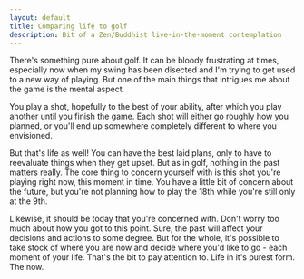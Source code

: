 ```yaml
---
layout: default
title: Comparing life to golf
description: Bit of a Zen/Buddhist live-in-the-moment contemplation
---
```

There's something pure about golf. It can be bloody frustrating at times, especially now when my swing has been disected and I'm trying to get used to a new way of playing. But one of the main things that intrigues me about the game is the mental aspect.

You play a shot, hopefully to the best of your ability, after which you play another until you finish the game. Each shot will either go roughly how you planned, or you'll end up somewhere completely different to where you envisioned.

But that's life as well! You can have the best laid plans, only to have to reevaluate things when they get upset. But as in golf, nothing in the past matters really. The core thing to concern yourself with is this shot you're playing right now, this moment in time. You have a little bit of concern about the future, but you're not planning how to play the 18th while you're still only at the 9th.

Likewise, it should be today that you're concerned with. Don't worry too much about how you got to this point. Sure, the past will affect your decisions and actions to some degree. But for the whole, it's possible to take stock of where you are now and decide where you'd like to go - each moment of your life. That's the bit to pay attention to. Life in it's purest form. The now.